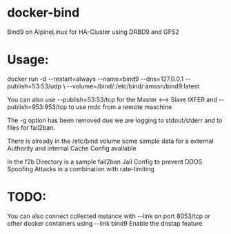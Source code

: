 # docker-bind
Bind9 on AlpineLinux for HA-Cluster using DRBD9 and GFS2

# Usage:
docker run -d --restart=always --name=bind9 --dns=127.0.0.1 --publish=53:53/udp \ 
--volume=<to-your-bind-direcotry>/bind/:/etc/bind/ amssn/bind9:latest

You can also use --publish=53:53/tcp for the Master <--> Slave IXFER and --publish=953:953/tcp to use rndc from a remote maschine

The -g option has been removed due we are logging to stdout/stderr and to files for fail2ban.

There is already in the /etc/bind volume some sample data for a external Authority and internal Cache Config available

In the f2b Directory is a sample fail2ban Jail Config to prevent DDOS Spoofing Attacks in a combination with rate-limiting

# TODO:
You can also connect collected instance with --link on port 8053/tcp or other docker containers using --link bind9
Enable the dnstap feature
